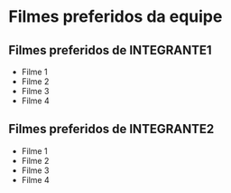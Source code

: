 # Filmes preferidos da equipe

## Filmes preferidos de INTEGRANTE1

* Filme 1
* Filme 2
* Filme 3
* Filme 4

## Filmes preferidos de INTEGRANTE2

* Filme 1
* Filme 2
* Filme 3
* Filme 4
